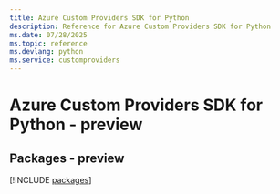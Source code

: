 ```yaml
---
title: Azure Custom Providers SDK for Python
description: Reference for Azure Custom Providers SDK for Python
ms.date: 07/28/2025
ms.topic: reference
ms.devlang: python
ms.service: customproviders
---
```

# Azure Custom Providers SDK for Python - preview
## Packages - preview
[!INCLUDE [packages](custom-providers-index.md)]